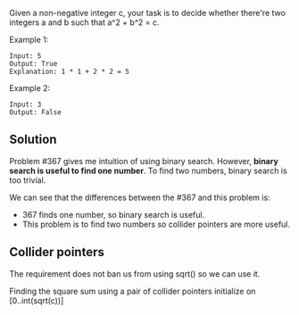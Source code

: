 Given a non-negative integer c, your task is to decide whether there're two integers a and b such that a^2 + b^2 = c.

Example 1:

	Input: 5
	Output: True
	Explanation: 1 * 1 + 2 * 2 = 5

Example 2:

	Input: 3
	Output: False

## Solution

Problem #367 gives me intuition of using binary search. However, **binary search is useful to find one number**. To find two numbers, binary search is too trivial.

We can see that the differences between the #367 and this problem is:
+ 367 finds one number, so binary search is useful.
+ This problem is to find two numbers so collider pointers are more useful.

## Collider pointers

The requirement does not ban us from using sqrt() so we can use it.

Finding the square sum using a pair of collider pointers initialize on [0..int(sqrt(c))]